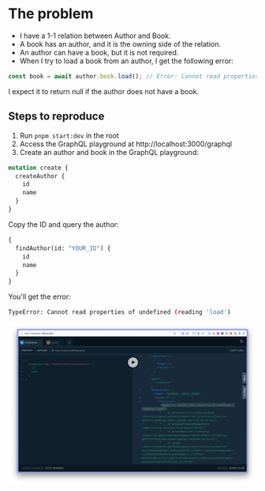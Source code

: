 
# The problem

- I have a 1-1 relation between Author and Book.
- A book has an author, and it is the owning side of the relation.
- An author can have a book, but it is not required.
- When I try to load a book from an author, I get the following error:

```typescript
const book = await author.book.load(); // Error: Cannot read properties of undefined (reading 'load')
```

I expect it to return null if the author does not have a book.

## Steps to reproduce

1. Run `pnpm start:dev` in the root
2. Access the GraphQL playground at http://localhost:3000/graphql
3. Create an author and book in the GraphQL playground:

```graphql
mutation create {
  createAuthor {
    id
    name
  }
}

```

Copy the ID and query the author:

```graphql
{
  findAuthor(id: "YOUR_ID") {
    id
    name
  }
}
```

You'll get the error:

```bash
TypeError: Cannot read properties of undefined (reading 'load')
```

![alt text](image.png)
